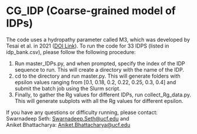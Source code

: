 # CG_IDP (Coarse-grained model of IDPs)

The code uses a hydropathy parameter called M3, which was developed by Tesai et al. in 2021 ([DOI Link](https://doi.org/10.1073/pnas.2111696118)). 
To run the code for 33 IDPS (listed in idp_bank.csv), please follow the following procedure:
1. Run master_IDPs.py, and when prompted, specify the index of the IDP sequence to run. This will create a directory with the name of the IDP.
2. cd to the directory and run master.py. This will generate folders with epsilon values ranging from [0.1, 0.18, 0.2, 0.22, 0.25, 0.3, 0.4] and submit the batch job using the Slurm script.
3. Finally, to gather the Rg values for different IDPs, run collect_Rg_data.py. This will generate subplots with all the Rg values for different epsilon.

If you have any questions or difficulty running, please contact: <br>
Swarnadeep Seth: Swarnadeep.Seth@ucf.edu and <br>
Aniket Bhattacharya: Aniket.Bhattacharya@ucf.edu
